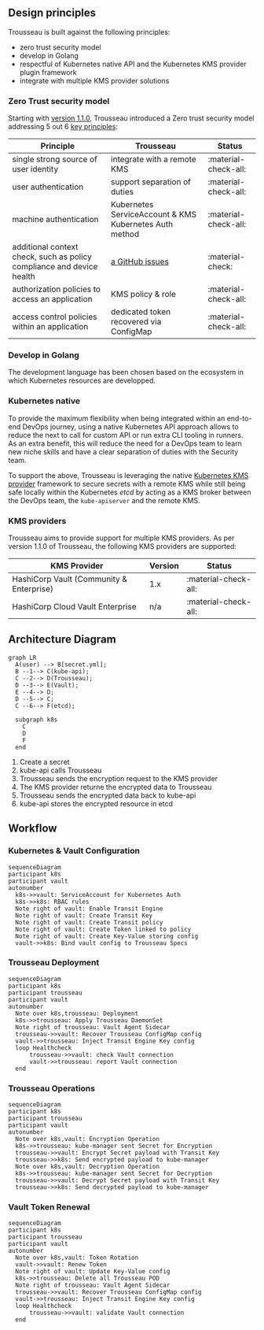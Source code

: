 

## Design principles
Trousseau is built against the following principles:

- zero trust security model
- develop in Golang
- respectful of Kubernetes native API and the Kubernetes KMS provider plugin framework 
- integrate with multiple KMS provider solutions

### Zero Trust security model

Starting with [version 1.1.0](https://github.com/ondat/trousseau/tree/v1.1.0), Trousseau introduced a Zero trust security model addressing 5 out 6 [key principles](https://en.wikipedia.org/wiki/Zero_trust_security_model#Principles_and_Definitions):

| Principle | Trousseau | Status |
|-----------|-----------|--------|
| single strong source of user identity | integrate with a remote KMS | :material-check-all: |
| user authentication | support separation of duties | :material-check-all: |
| machine authentication | Kubernetes ServiceAccount & KMS Kubernetes Auth method| :material-check-all: |
| additional context check, such as policy compliance and device health | [a GitHub issues](https://github.com/ondat/trousseau/issues/48)| :material-check: |
| authorization policies to access an application | KMS policy & role | :material-check-all: | 
| access control policies within an application | dedicated token recovered via ConfigMap | :material-check-all: |

### Develop in Golang
The development language has been chosen based on the ecosystem in which Kubernetes resources are developped. 

### Kubernetes native 
To provide the maximum flexibility when being integrated within an end-to-end DevOps journey, using a native Kubernetes API approach allows to reduce the next to call for custom API or run extra CLI tooling in runners.  
As an extra benefit, this will reduce the need for a DevOps team to learn new niche skills and have a clear separation of duties with the Security team. 

To support the above, Trousseau is leveraging the native [Kubernetes KMS provider](https://kubernetes.io/docs/tasks/administer-cluster/kms-provider/) framework to secure secrets with a remote KMS while still being safe locally within the Kubernetes *etcd* by acting as a KMS broker between the DevOps team, the ```kube-apiserver``` and the remote KMS. 

### KMS providers
Trousseau aims to provide support for multiple KMS providers. As per version 1.1.0 of Trousseau, the following KMS providers are supported:

| KMS Provider | Version | Status | 
|--------------|---------|--------|
| HashiCorp Vault (Community & Enterprise) | 1.x | :material-check-all: |
| HashiCorp Cloud Vault Enterprise | n/a | :material-check-all: |

## Architecture Diagram

<!-- ![trousseau diagram](/images/trousseau-diagram.png) -->

```mermaid
graph LR
  A(user) --> B[secret.yml];
  B --1--> C(kube-api);
  C --2--> D(Trousseau);
  D --3--> E(Vault);
  E --4--> D;
  D --5--> C;
  C --6--> F(etcd);

  subgraph k8s
    C
    D
    F
  end
```

1. Create a secret
2. kube-api calls Trousseau
3. Trousseau sends the encryption request to the KMS provider
4. The KMS provider returne the encrypted data to Trousseau
5. Trousseau sends the encrypted data back to kube-api
6. kube-api stores the encrypted resource in etcd


## Workflow 

### Kubernetes & Vault Configuration
```mermaid
sequenceDiagram
participant k8s
participant vault
autonumber
  k8s->>vault: ServiceAccount for Kubernetes Auth
  k8s->>k8s: RBAC rules
  Note right of vault: Enable Transit Engine
  Note right of vault: Create Transit Key
  Note right of vault: Create Transit policy
  Note right of vault: Create Token linked to policy
  Note right of vault: Create Key-Value storing config
  vault->>k8s: Bind vault config to Trousseau Specs
```

### Trousseau Deployment 
```mermaid
sequenceDiagram
participant k8s
participant trousseau
participant vault
autonumber
  Note over k8s,trousseau: Deployment
  k8s->>trousseau: Apply Trousseau DaemonSet
  Note right of trousseau: Vault Agent Sidecar
  trousseau->>vault: Recover Trousseau ConfigMap config
  vault->>trousseau: Inject Transit Engine Key config
  loop Healthcheck
      trousseau->>vault: check Vault connection
      vault->>trousseau: report Vault connection
  end
```

### Trousseau Operations
```mermaid
sequenceDiagram
participant k8s
participant trousseau
participant vault
autonumber
  Note over k8s,vault: Encryption Operation
  k8s->>trousseau: kube-manager sent Secret for Encryption
  trousseau->>vault: Encrypt Secret payload with Transit Key
  trousseau->>k8s: Send encrypted payload to kube-manager
  Note over k8s,vault: Decryption Operation
  k8s->>trousseau: kube-manager sent Secret for Decryption
  trousseau->>vault: Decrypt Secret payload with Transit Key
  trousseau->>k8s: Send decrypted payload to kube-manager
```

### Vault Token Renewal
```mermaid
sequenceDiagram
participant k8s
participant trousseau
participant vault
autonumber
  Note over k8s,vault: Token Rotation
  vault->>vault: Renew Token
  Note right of vault: Update Key-Value config
  k8s->>trousseau: Delete all Trousseau POD
  Note right of trousseau: Vault Agent Sidecar
  trousseau->>vault: Recover Trousseau ConfigMap config
  vault->>trousseau: Inject Transit Engine Key config
  loop Healthcheck
      trousseau->>vault: validate Vault connection
  end
```
